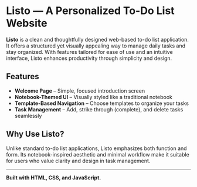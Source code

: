 # Listo — A Personalized To-Do List Website

**Listo** is a clean and thoughtfully designed web-based to-do list application. It offers a structured yet visually appealing way to manage daily tasks and stay organized. With features tailored for ease of use and an intuitive interface, Listo enhances productivity through simplicity and design.

## Features

- **Welcome Page** – Simple, focused introduction screen
- **Notebook-Themed UI** – Visually styled like a traditional notebook
- **Template-Based Navigation** – Choose templates to organize your tasks
- **Task Management** – Add, strike through (complete), and delete tasks seamlessly

## Why Use Listo?

Unlike standard to-do list applications, Listo emphasizes both function and form. Its notebook-inspired aesthetic and minimal workflow make it suitable for users who value clarity and design in task management.

---

**Built with HTML, CSS, and JavaScript.**
